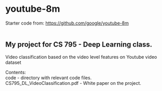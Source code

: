 # youtube-8m
Starter code from: https://github.com/google/youtube-8m <br /><br />

## My project for CS 795 - Deep Learning class. <br /> 
Video classification based on the video level features on Youtube video dataset<br />

Contents:<br />
code - directory with relevant code files.<br />
CS795_DL_VideoClassification.pdf - White paper on the project.<br />

